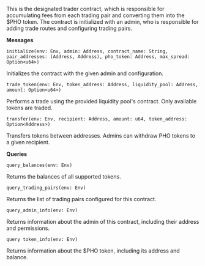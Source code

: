 This is the designated trader contract, which is responsible for accumulating fees from each trading pair and converting them into the $PHO token. The contract is initialized with an admin, who is responsible for adding trade routes and configuring trading pairs.

**Messages**

`initialize(env: Env, admin: Address, contract_name: String, pair_addresses: (Address, Address), pho_token: Address, max_spread: Option<u64>)`

Initializes the contract with the given admin and configuration.

`trade_token(env: Env, token_address: Address, liquidity_pool: Address, amount: Option<u64>)`

Performs a trade using the provided liquidity pool's contract. Only available tokens are traded.

`transfer(env: Env, recipient: Address, amount: u64, token_address: Option<Address>)`

Transfers tokens between addresses. Admins can withdraw PHO tokens to a given recipient.

**Queries**

`query_balances(env: Env)`

Returns the balances of all supported tokens.

`query_trading_pairs(env: Env)`

Returns the list of trading pairs configured for this contract.

`query_admin_info(env: Env)`

Returns information about the admin of this contract, including their address and permissions.

`query token_info(env: Env)`

Returns information about the $PHO token, including its address and balance.
